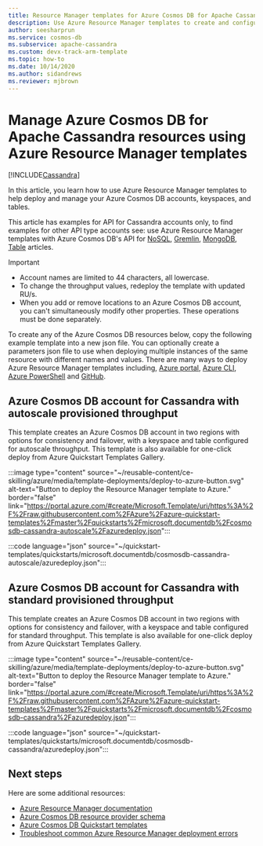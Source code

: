 ```yaml
---
title: Resource Manager templates for Azure Cosmos DB for Apache Cassandra
description: Use Azure Resource Manager templates to create and configure Azure Cosmos DB for Apache Cassandra.
author: seesharprun
ms.service: cosmos-db
ms.subservice: apache-cassandra
ms.custom: devx-track-arm-template
ms.topic: how-to
ms.date: 10/14/2020
ms.author: sidandrews
ms.reviewer: mjbrown
---
```


# Manage Azure Cosmos DB for Apache Cassandra resources using Azure Resource Manager templates
[!INCLUDE[Cassandra](../includes/appliesto-cassandra.md)]

In this article, you learn how to use Azure Resource Manager templates to help deploy and manage your Azure Cosmos DB accounts, keyspaces, and tables.

This article has examples for API for Cassandra accounts only, to find examples for other API type accounts see: use Azure Resource Manager templates with Azure Cosmos DB's API for [NoSQL](../nosql/samples-resource-manager-templates.md), [Gremlin](../templates-samples-gremlin.md), [MongoDB](../mongodb/resource-manager-template-samples.md), [Table](../table/resource-manager-templates.md) articles.

> [!IMPORTANT]
>
> * Account names are limited to 44 characters, all lowercase.
> * To change the throughput values, redeploy the template with updated RU/s.
> * When you add or remove locations to an Azure Cosmos DB account, you can't simultaneously modify other properties. These operations must be done separately.

To create any of the Azure Cosmos DB resources below, copy the following example template into a new json file. You can optionally create a parameters json file to use when deploying multiple instances of the same resource with different names and values. There are many ways to deploy Azure Resource Manager templates including, [Azure portal](/azure/azure-resource-manager/templates/deploy-portal), [Azure CLI](/azure/azure-resource-manager/templates/deploy-cli), [Azure PowerShell](/azure/azure-resource-manager/templates/deploy-powershell) and [GitHub](/azure/azure-resource-manager/templates/deploy-to-azure-button).

<a id="create-autoscale"></a>

## Azure Cosmos DB account for Cassandra with autoscale provisioned throughput

This template creates an Azure Cosmos DB account in two regions with options for consistency and failover, with a keyspace and table configured for autoscale throughput. This template is also available for one-click deploy from Azure Quickstart Templates Gallery.

:::image type="content" source="~/reusable-content/ce-skilling/azure/media/template-deployments/deploy-to-azure-button.svg" alt-text="Button to deploy the Resource Manager template to Azure." border="false" link="https://portal.azure.com/#create/Microsoft.Template/uri/https%3A%2F%2Fraw.githubusercontent.com%2FAzure%2Fazure-quickstart-templates%2Fmaster%2Fquickstarts%2Fmicrosoft.documentdb%2Fcosmosdb-cassandra-autoscale%2Fazuredeploy.json":::

:::code language="json" source="~/quickstart-templates/quickstarts/microsoft.documentdb/cosmosdb-cassandra-autoscale/azuredeploy.json":::

<a id="create-manual"></a>

## Azure Cosmos DB account for Cassandra with standard provisioned throughput

This template creates an Azure Cosmos DB account in two regions with options for consistency and failover, with a keyspace and table configured for standard throughput. This template is also available for one-click deploy from Azure Quickstart Templates Gallery.

:::image type="content" source="~/reusable-content/ce-skilling/azure/media/template-deployments/deploy-to-azure-button.svg" alt-text="Button to deploy the Resource Manager template to Azure." border="false" link="https://portal.azure.com/#create/Microsoft.Template/uri/https%3A%2F%2Fraw.githubusercontent.com%2FAzure%2Fazure-quickstart-templates%2Fmaster%2Fquickstarts%2Fmicrosoft.documentdb%2Fcosmosdb-cassandra%2Fazuredeploy.json":::

:::code language="json" source="~/quickstart-templates/quickstarts/microsoft.documentdb/cosmosdb-cassandra/azuredeploy.json":::

## Next steps

Here are some additional resources:

* [Azure Resource Manager documentation](/azure/azure-resource-manager/)
* [Azure Cosmos DB resource provider schema](/azure/templates/microsoft.documentdb/allversions)
* [Azure Cosmos DB Quickstart templates](https://azure.microsoft.com/resources/templates/?resourceType=Microsoft.DocumentDB&pageNumber=1&sort=Popular)
* [Troubleshoot common Azure Resource Manager deployment errors](/azure/azure-resource-manager/templates/common-deployment-errors)
